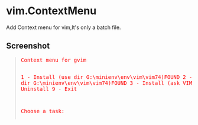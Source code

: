 

vim.ContextMenu
===============

Add Context menu for vim,It's only a batch file.

Screenshot
-------------

<blockquote class='cmd' style="color:red">
<pre>
Context menu for gvim

1 - Install (use dir G:\minienv\env\vim\vim74)FOUND
2 - Install (use dir G:\minienv\env\vim\vim74\)FOUND
3 - Install (ask VIM dir)
8 - Uninstall
9 - Exit



Choose a task:
</pre>
</blockquote>

